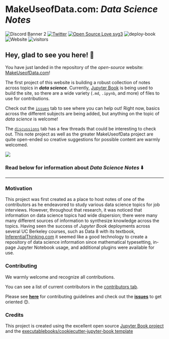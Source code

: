 # MakeUseofData.com: **_Data Science Notes_**
<img src="https://discordapp.com/api/guilds/802623515119452190/widget.png?style=banner2" alt="Discord Banner 2"/> <a href="https://twitter.com/makeuseofdata" target="_blank"><img alt="Twitter" src="https://img.shields.io/badge/twitter-%231DA1F2.svg?&style=for-the-badge&logo=twitter&logoColor=white" /></a> [![Open Source Love svg3](https://badges.frapsoft.com/os/v3/open-source.svg?v=103)](https://github.com/ellerbrock/open-source-badges/) ![deploy-book](https://github.com/wyattowalsh/data-science-notes/workflows/deploy-book/badge.svg) ![Website](https://img.shields.io/website?down_color=red&down_message=down%20%F0%9F%98%A8&up_color=green&up_message=online%20%F0%9F%91%8D&url=https%3A%2F%2Fmakeuseofdata.com) ![visitors](https://visitor-badge.glitch.me/badge?page_id=wyattowalsh.data-science-notes)


## Hey, glad to see you here! 👋 

You have just landed in the repository of the *open-source* website: [MakeUseofData.com](https://makeuseofdata.com/)!     

The first project of this website is building a robust collection of notes across topics in ***data science***. Currently, [Jupyter Book](https://github.com/executablebooks/jupyter-book) is being used to build the site, so there are a wide variety (`.md`, `.ipynb`, and more) of files to use for contributions. 

Check out the [`issues`](https://github.com/wyattowalsh/data-science-notes/issues) tab to see where you can help out! Right now, basics across the different subjects are being added, but anything on the topic of *data science* is welcome!

The [`discussions`](https://github.com/wyattowalsh/data-science-notes/discussions) tab has a few threads that could be interesting to check out. This note project as well as the greater MakeUseofData project are quite open-ended so creative suggestions for possible content are warmly welcomed.


![](site_preview.gif)

### Read below for information about **_Data Science Notes_** ⬇️

---

### Motivation

This project was first created as a place to host notes of one of the contributors as he endeavored to study various data science topics for job interviews. However, throughout that research, it was noticed that information on data science topics had wide dispersion; there were many many different sources of information to synthesize knowledge across the topics. Having seen the success of *Jupyter Book* deployments across several UC Berkeley courses, such as Data 8 with its textbook, [InferentialThinking.com](https://www.inferentialthinking.com/chapters/intro) it seemed like a good technology to create a repository of data science information since mathematical typesetting, in-page Jupyter Notebook usage, and additional plugins were available for use. 

### Contributing 

We warmly welcome and recognize all contributions. 

You can see a list of current contributors in the [contributors tab](https://github.com/wyattowalsh/data-science-notes/graphs/contributors).

Please see [**here**](CONTRIBUTING.md) for contributing guidelines and check out the [**issues**](https://github.com/wyattowalsh/data-science-notes/issues) to get oriented 😊. 

### Credits

This project is created using the excellent open source [Jupyter Book project](https://jupyterbook.org/) and the [executablebooks/cookiecutter-jupyter-book template](https://github.com/executablebooks/cookiecutter-jupyter-book)
